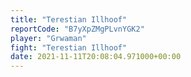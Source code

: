 ```yaml
---
title: "Terestian Illhoof"
reportCode: "B7yXpZMgPLvnYGK2"
player: "Grwaman"
fight: "Terestian Illhoof"
date: 2021-11-11T20:08:04.971000+00:00
---
```

